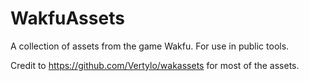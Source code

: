 # WakfuAssets
A collection of assets from the game Wakfu. For use in public tools.

Credit to https://github.com/Vertylo/wakassets for most of the assets.
